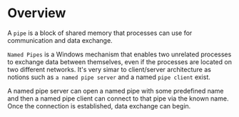 # Overview

A `pipe` is a block of shared memory that processes can use for communication and data exchange.

`Named Pipes` is a Windows mechanism that enables two unrelated processes to exchange data between themselves, even if the processes are located on two different networks. It's very simar to client/server architecture as notions such as `a named pipe server` and a named `pipe client` exist.

A named pipe server can open a named pipe with some predefined name and then a named pipe client can connect to that pipe via the known name. Once the connection is established, data exchange can begin.